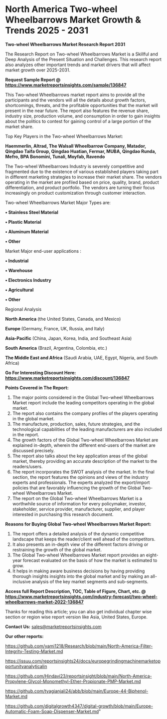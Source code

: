  # North America Two-wheel Wheelbarrows Market Growth & Trends 2025 - 2031

<strong>Two-wheel Wheelbarrows Market Research Report 2031</strong>

The Research Report on Two-wheel Wheelbarrows Market is a Skillful and Deep Analysis of the Present Situation and Challenges. This research report also analyzes other important trends and market drivers that will affect market growth over 2025-2031.

<strong>Request Sample Report @ <a href=https://www.marketreportsinsights.com/sample/136847>https://www.marketreportsinsights.com/sample/136847</a></strong>

This Two-wheel Wheelbarrows market report aims to provide all the participants and the vendors will all the details about growth factors, shortcomings, threats, and the profitable opportunities that the market will present in the near future. The report also features the revenue share, industry size, production volume, and consumption in order to gain insights about the politics to contest for gaining control of a large portion of the market share.

Top Key Players in the Two-wheel Wheelbarrows Market:

<strong>Haemmerlin, Altrad, The Walsall Wheelbarrow Company, Matador, Qingdao Taifa Group, Qingdao Huatian, Fermar, MUBA, Qingdao Runda, Mefro, BPA Bonomini, Tunali, Moyfab, Ravendo</strong>

The Two-wheel Wheelbarrows Industry is severely competitive and fragmented due to the existence of various established players taking part in different marketing strategies to increase their market share. The vendors operating in the market are profiled based on price, quality, brand, product differentiation, and product portfolio. The vendors are turning their focus increasingly on product customization through customer interaction.

Two-wheel Wheelbarrows Market Major Types are:

<strong>• Stainless Steel Material

• Plastic Material

• Aluminum Material

• Other</strong>

Market Major end-user applications :

<strong>• Industrial

• Warehouse

• Electronics Industry

• Agricultural

• Other</strong>

Regional Analysis

</u><strong><b>North America</b></strong> (the United States, Canada, and Mexico)

<strong><b>Europe </b></strong>(Germany, France, UK, Russia, and Italy)

<strong><b>Asia-Pacific</b></strong> (China, Japan, Korea, India, and Southeast Asia)

<strong><b>South America</b></strong> (Brazil, Argentina, Colombia, etc.)

<strong><b>The Middle East and Africa</b></strong> (Saudi Arabia, UAE, Egypt, Nigeria, and South Africa)

<strong>Go For Interesting Discount Here: <a href=https://www.marketreportsinsights.com/discount/136847>https://www.marketreportsinsights.com/discount/136847</a></strong>

<strong>Points Covered in The Report:</strong>
<ol>
  <li>The major points considered in the Global Two-wheel Wheelbarrows Market report include the leading competitors operating in the global market.</li>
  <li>The report also contains the company profiles of the players operating in the global market.</li>
  <li>The manufacture, production, sales, future strategies, and the technological capabilities of the leading manufacturers are also included in the report.</li>
  <li>The growth factors of the Global Two-wheel Wheelbarrows Market are explained in-depth, wherein the different end-users of the market are discussed precisely.</li>
  <li>The report also talks about the key application areas of the global market, thereby providing an accurate description of the market to the readers/users.</li>
  <li>The report incorporates the SWOT analysis of the market. In the final section, the report features the opinions and views of the industry experts and professionals. The experts analyzed the export/import policies that are favorably influencing the growth of the Global Two-wheel Wheelbarrows Market.</li>
  <li>The report on the Global Two-wheel Wheelbarrows Market is a worthwhile source of information for every policymaker, investor, stakeholder, service provider, manufacturer, supplier, and player interested in purchasing this research document.</li>
</ol>
<strong>Reasons for Buying Global Two-wheel Wheelbarrows Market Report:</strong>

<ol>
  <li>The report offers a detailed analysis of the dynamic competitive landscape that keeps the reader/client well ahead of the competitors.</li>
  <li>It also presents an in-depth view of the different factors driving or restraining the growth of the global market.</li>
  <li>The Global Two-wheel Wheelbarrows Market report provides an eight-year forecast evaluated on the basis of how the market is estimated to grow.</li>
  <li>It helps in making aware business decisions by having providing thorough insights insights into the global market and by making an all-inclusive analysis of the key market segments and sub-segments.</li>
</ol>
<strong>Access full Report Description, TOC, Table of Figure, Chart, etc. @ <a href=https://www.marketreportsinsights.com/industry-forecast/two-wheel-wheelbarrows-market-2022-136847>https://www.marketreportsinsights.com/industry-forecast/two-wheel-wheelbarrows-market-2022-136847</a></strong>


Thanks for reading this article; you can also get individual chapter wise section or region wise report version like Asia, United States, Europe.

<strong>Contact Us:</strong>
sales@marketreportsinsights.com

<strong>Our other reports:</strong>

<a href=https://github.com/yami1218/Research/blob/main/North-America-Filter-Integrity-Testing-Market.md>https://github.com/yami1218/Research/blob/main/North-America-Filter-Integrity-Testing-Market.md</a>

<a href=https://issuu.com/reportsinsights24/docs/europegrindingmachinemarketopportunityanalyticalin>https://issuu.com/reportsinsights24/docs/europegrindingmachinemarketopportunityanalyticalin</a>

<a href=https://github.com/Hindavi23/reportsinsight/blob/main/North-America-Propylene-Glycol-Monomethyl-Ether-Propionate-PMP-Market.md>https://github.com/Hindavi23/reportsinsight/blob/main/North-America-Propylene-Glycol-Monomethyl-Ether-Propionate-PMP-Market.md</a>

<a href=https://github.com/tyagianjali24/abb/blob/main/Europe-44-Biphenol-Market.md>https://github.com/tyagianjali24/abb/blob/main/Europe-44-Biphenol-Market.md</a>

<a href=https://github.com/digitalgrowth4347/digital-growth/blob/main/Europe-Automatic-Foam-Soap-Dispenser-Market.md>https://github.com/digitalgrowth4347/digital-growth/blob/main/Europe-Automatic-Foam-Soap-Dispenser-Market.md</a>"
